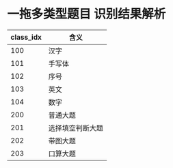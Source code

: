 # 一拖多类型题目 识别结果解析
| class_idx | 含义 |
| --- | ---- |
| 100 | 汉字|
| 101 | 手写体 |
| 102 | 序号 |
| 103 | 英文 |
| 104 | 数字 |
| 200 | 普通大题
| 201 | 选择填空判断大题
| 202 | 带图大题
| 203 | 口算大题